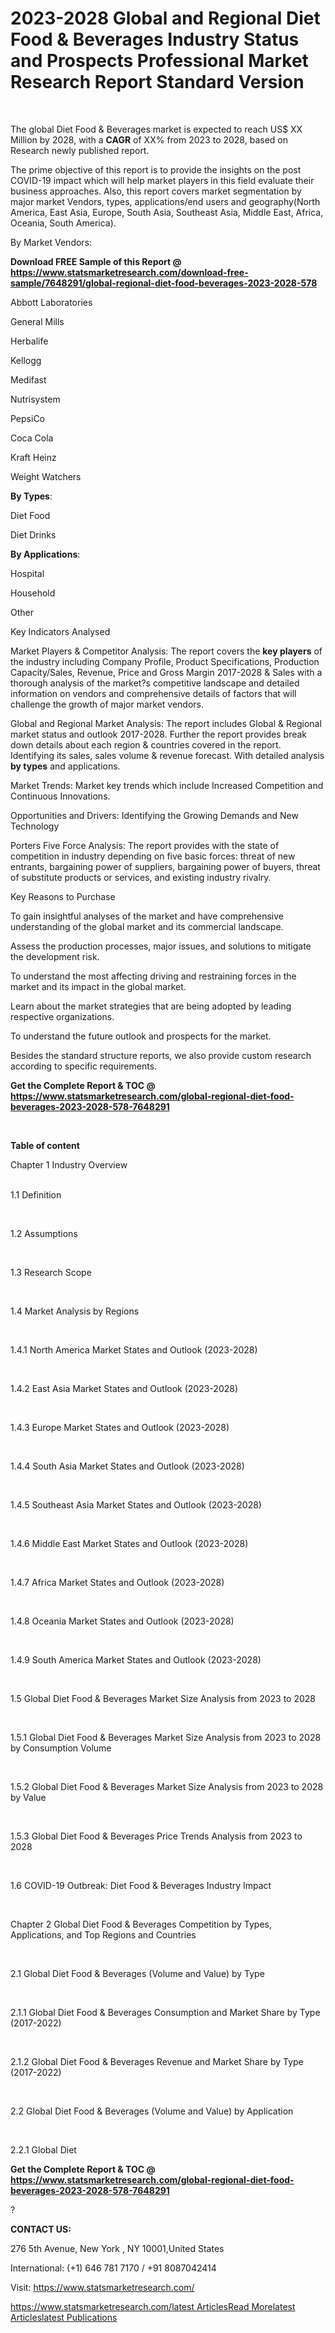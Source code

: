 <h1>2023-2028 Global and Regional Diet Food & Beverages Industry Status and Prospects Professional Market Research Report Standard Version</h1><br/><p>The global Diet Food & Beverages market is expected to reach US$ XX Million by 2028, with a <strong>CAGR</strong> of XX% from 2023 to 2028, based on Research newly published report.</p>
 
 
 
 <p>The prime objective of this report is to provide the insights on the post COVID-19 impact which will help market players in this field evaluate their business approaches. Also, this report covers market segmentation by major market Vendors, types, applications/end users and geography(North America, East Asia, Europe, South Asia, Southeast Asia, Middle East, Africa, Oceania, South America).</p>
 
 
 
 <p>By Market Vendors:</p>
 
 
 
 <p><strong>Download FREE Sample of this Report @ <a href="https://www.statsmarketresearch.com/download-free-sample/7648291/global-regional-diet-food-beverages-2023-2028-578">https://www.statsmarketresearch.com/download-free-sample/7648291/global-regional-diet-food-beverages-2023-2028-578</a></strong></p>
 
 
 
 <p>Abbott Laboratories</p>
 
 
 
 <p>General Mills</p>
 
 
 
 <p>Herbalife</p>
 
 
 
 <p>Kellogg</p>
 
 
 
 <p>Medifast</p>
 
 
 
 <p>Nutrisystem</p>
 
 
 
 <p>PepsiCo</p>
 
 
 
 <p>Coca Cola</p>
 
 
 
 <p>Kraft Heinz</p>
 
 
 
 <p>Weight Watchers</p>
 
 
 
 <p><strong>By Types</strong>:</p>
 
 
 
 <p>Diet Food</p>
 
 
 
 <p>Diet Drinks</p>
 
 
 
 <p><strong><strong>By Applications</strong></strong>:</p>
 
 
 
 <p>Hospital</p>
 
 
 
 <p>Household</p>
 
 
 
 <p>Other</p>
 
 
 
 <p>Key Indicators Analysed</p>
 
 
 
 <p>Market Players & Competitor Analysis: The report covers the <strong>key players</strong> of the industry including Company Profile, Product Specifications, Production Capacity/Sales, Revenue, Price and Gross Margin 2017-2028 & Sales with a thorough analysis of the market?s competitive landscape and detailed information on vendors and comprehensive details of factors that will challenge the growth of major market vendors.</p>
 
 
 
 <p>Global and Regional Market Analysis: The report includes Global & Regional market status and outlook 2017-2028. Further the report provides break down details about each region & countries covered in the report. Identifying its sales, sales volume & revenue forecast. With detailed analysis <strong>by types</strong> and applications.</p>
 
 
 
 <p>Market Trends: Market key trends which include Increased Competition and Continuous Innovations.</p>
 
 
 
 <p>Opportunities and Drivers: Identifying the Growing Demands and New Technology</p>
 
 
 
 <p>Porters Five Force Analysis: The report provides with the state of competition in industry depending on five basic forces: threat of new entrants, bargaining power of suppliers, bargaining power of buyers, threat of substitute products or services, and existing industry rivalry.</p>
 
 
 
 <p>Key Reasons to Purchase</p>
 
 
 
 <p>To gain insightful analyses of the market and have comprehensive understanding of the global market and its commercial landscape.</p>
 
 
 
 <p>Assess the production processes, major issues, and solutions to mitigate the development risk.</p>
 
 
 
 <p>To understand the most affecting driving and restraining forces in the market and its impact in the global market.</p>
 
 
 
 <p>Learn about the market strategies that are being adopted by leading respective organizations.</p>
 
 
 
 <p>To understand the future outlook and prospects for the market.</p>
 
 
 
 <p>Besides the standard structure reports, we also provide custom research according to specific requirements.</p>
 
 
 
 <div><b>Get the Complete Report & TOC @ <a href="https://www.statsmarketresearch.com/global-regional-diet-food-beverages-2023-2028-578-7648291">https://www.statsmarketresearch.com/global-regional-diet-food-beverages-2023-2028-578-7648291</a></b></div>
 
 
 
 <p><br />
 
 <b>Table of content</b></p>
 
 
 
 <p>Chapter 1 Industry Overview<br />
 
 <br />
 
 1.1 Definition<br />
 
 <br />
 
 1.2 Assumptions<br />
 
 <br />
 
 1.3 Research Scope<br />
 
 <br />
 
 1.4 Market Analysis by Regions<br />
 
 <br />
 
 1.4.1 North America Market States and Outlook (2023-2028)<br />
 
 <br />
 
 1.4.2 East Asia Market States and Outlook (2023-2028)<br />
 
 <br />
 
 1.4.3 Europe Market States and Outlook (2023-2028)<br />
 
 <br />
 
 1.4.4 South Asia Market States and Outlook (2023-2028)<br />
 
 <br />
 
 1.4.5 Southeast Asia Market States and Outlook (2023-2028)<br />
 
 <br />
 
 1.4.6 Middle East Market States and Outlook (2023-2028)<br />
 
 <br />
 
 1.4.7 Africa Market States and Outlook (2023-2028)<br />
 
 <br />
 
 1.4.8 Oceania Market States and Outlook (2023-2028)<br />
 
 <br />
 
 1.4.9 South America Market States and Outlook (2023-2028)<br />
 
 <br />
 
 1.5 Global Diet Food & Beverages Market Size Analysis from 2023 to 2028<br />
 
 <br />
 
 1.5.1 Global Diet Food & Beverages Market Size Analysis from 2023 to 2028 by Consumption Volume<br />
 
 <br />
 
 1.5.2 Global Diet Food & Beverages Market Size Analysis from 2023 to 2028 by Value<br />
 
 <br />
 
 1.5.3 Global Diet Food & Beverages Price Trends Analysis from 2023 to 2028<br />
 
 <br />
 
 1.6 COVID-19 Outbreak: Diet Food & Beverages Industry Impact<br />
 
 <br />
 
 Chapter 2 Global Diet Food & Beverages Competition by Types, Applications, and Top Regions and Countries<br />
 
 <br />
 
 2.1 Global Diet Food & Beverages (Volume and Value) by Type<br />
 
 <br />
 
 2.1.1 Global Diet Food & Beverages Consumption and Market Share by Type (2017-2022)<br />
 
 <br />
 
 2.1.2 Global Diet Food & Beverages Revenue and Market Share by Type (2017-2022)<br />
 
 <br />
 
 2.2 Global Diet Food & Beverages (Volume and Value) by Application<br />
 
 <br />
 
 2.2.1 Global Diet</p>
 
 
 
 <div><b>Get the Complete Report & TOC @ <a href="https://www.statsmarketresearch.com/global-regional-diet-food-beverages-2023-2028-578-7648291">https://www.statsmarketresearch.com/global-regional-diet-food-beverages-2023-2028-578-7648291</a></b></div>
 
 
 
 <p>? </p>
 
 
 
 <p><b>CONTACT US:</b><br />
 
 276 5th Avenue, New York , NY 10001,United States<br />
 
 International: (+1) 646 781 7170 / +91 8087042414<br />
 
 Visit: <a href="https://www.statsmarketresearch.com/">https://www.statsmarketresearch.com/</a><br />
 
 <a href="https://gyeongbokgung.com">https://www.statsmarketresearch.com/</a><a href="https://hallyeomaritime.com">latest Articles</a><a href="https://jingwansa.com">Read More</a><a href="https://nguoiviet.jp/">latest Articles</a><a href="https://www.intelmarketresearch.com/">latest Publications</a></p>